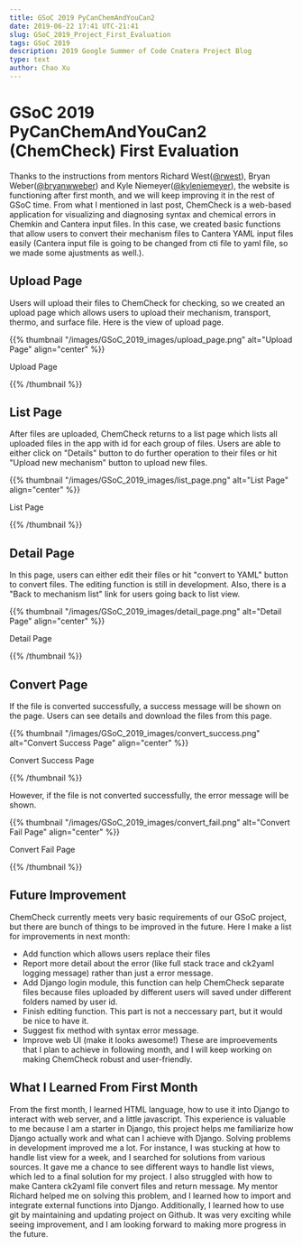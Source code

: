 ```yaml
---
title: GSoC 2019 PyCanChemAndYouCan2
date: 2019-06-22 17:41 UTC-21:41
slug: GSoC_2019_Project_First_Evaluation
tags: GSoC 2019
description: 2019 Google Summer of Code Cnatera Project Blog
type: text
author: Chao Xu
---
```


# GSoC 2019 PyCanChemAndYouCan2 (ChemCheck) First Evaluation

Thanks to the instructions from mentors Richard West([@rwest](https://github.com/rwest)), 
Bryan Weber([@bryanwweber](https://github.com/bryanwweber)) and Kyle Niemeyer([@kyleniemeyer](https://github.com/kyleniemeyer)), the website
is functioning after first month, and we will keep improving it in the rest of GSoC time. From what I mentioned in last post, ChemCheck is a
web-based application for visualizing and diagnosing syntax and chemical errors in Chemkin and Cantera input files. In this case, we created basic 
functions that allow users to convert their mechanism files to Cantera YAML input files easily (Cantera input file is going to be changed
from cti file to yaml file, so we made some ajustments as well.).

## Upload Page

Users will upload their files to ChemCheck for checking, so we created an upload page which allows users to upload their mechanism, transport,
thermo, and surface file. Here is the view of upload page.

{{% thumbnail "/images/GSoC_2019_images/upload_page.png" alt="Upload Page" align="center" %}}

Upload Page

{{% /thumbnail %}}

## List Page

  After files are uploaded, ChemCheck returns to a list page which lists all uploaded files in the app with id for each group of files.
Users are able to either click on "Details" button to do further operation to their files or hit "Upload new mechanism" button to upload new files.

{{% thumbnail "/images/GSoC_2019_images/list_page.png" alt="List Page" align="center" %}}

List Page

{{% /thumbnail %}}
 
## Detail Page
 
  In this page, users can either edit their files or hit "convert to YAML" button to convert files. The editing function is still in development.
Also, there is a "Back to mechanism list" link for users going back to list view.

{{% thumbnail "/images/GSoC_2019_images/detail_page.png" alt="Detail Page" align="center" %}}

Detail Page

{{% /thumbnail %}}

## Convert Page
 
  If the file is converted successfully, a success message will be shown on the page.
Users can see details and download the files from this page.

{{% thumbnail "/images/GSoC_2019_images/convert_success.png" alt="Convert Success Page" align="center" %}}

Convert Success Page

{{% /thumbnail %}}

However, if the file is not converted successfully, the error message will be shown.

{{% thumbnail "/images/GSoC_2019_images/convert_fail.png" alt="Convert Fail Page" align="center" %}}

Convert Fail Page

{{% /thumbnail %}}

## Future Improvement 

ChemCheck currently meets very basic requirements of our GSoC project, but there are bunch of things to be improved in the future.
Here I make a list for improvements in next month:

- Add function which allows users replace their files 
- Report more detail about the error (like full stack trace and ck2yaml logging message) rather than just a error message.
- Add Django login module, this function can help ChemCheck separate files because files uploaded by different users will saved under different
folders named by user id. 
- Finish editing function. This part is not a neccessary part, but it would be nice to have it.
- Suggest fix method with syntax error message.
- Improve web UI (make it looks awesome!)
These are improevements that I plan to achieve in following month, and I will keep working on making ChemCheck robust and user-friendly.

## What I Learned From First Month

From the first month, I learned HTML language, how to use it into Django to interact with web server, and a little javascript. This experience is valuable to me
because I am a starter in Django, this project helps me familiarize how Django actually work and what can I achieve with Django.
Solving problems in development improved me a lot. For instance, I was stucking at how to handle list view for a week, and I searched for solutions from various
sources. It gave me a chance to see different ways to handle list views, which led to a final solution for my project.
I also struggled with how to make Cantera ck2yaml file convert files and return message. My mentor Richard helped me on solving this problem, and I learned how to
import and integrate external functions into Django. Additionally, I learned how to use git by maintaining and updating project on Github.
It was very exciting while seeing improvement, and I am looking forward to making more progress in the future.

